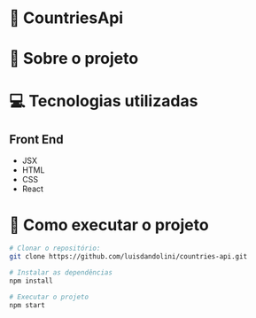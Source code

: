 # :checkered_flag: CountriesApi

# :open_book: Sobre o projeto 

# :computer: Tecnologias utilizadas 
## Front End
- JSX
- HTML
- CSS
- React

# :runner: Como executar o projeto

```bash
# Clonar o repositório:
git clone https://github.com/luisdandolini/countries-api.git

# Instalar as dependências
npm install

# Executar o projeto
npm start
```
